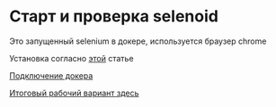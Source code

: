 # Старт и проверка selenoid

Это запущенный selenium в докере, 
используется браузер chrome

Установка согласно [этой](https://habr.com/ru/post/248559/) статье

[Подключение докера](https://aerokube.com/selenoid/latest/)

[Итоговый рабочий вариант здесь](https://stackoverflow.com/questions/45323271/how-to-run-selenium-with-chrome-in-docker)